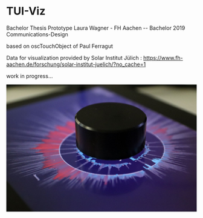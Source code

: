 # TUI-Viz
Bachelor Thesis Prototype Laura Wagner -  FH Aachen -- Bachelor 2019 Communications-Design

based on oscTouchObject of Paul Ferragut 

Data for visualization provided by Solar Institut Jülich : https://www.fh-aachen.de/forschung/solar-institut-juelich/?no_cache=1

work in progress...


![](20190521202334_IMG_0304.JPG)
